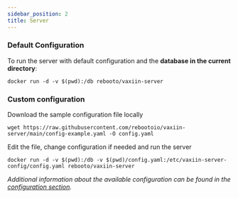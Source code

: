 ```yaml
---
sidebar_position: 2
title: Server
---
```


### Default Configuration

To run the server with default configuration and the **database in the current directory**:
```
docker run -d -v $(pwd):/db rebooto/vaxiin-server
```

### Custom configuration

Download the sample configuration file locally
```
wget https://raw.githubusercontent.com/rebootoio/vaxiin-server/main/config-example.yaml -O config.yaml
```
Edit the file, change configuration if needed and run the server
```
docker run -d -v $(pwd):/db -v $(pwd)/config.yaml:/etc/vaxiin-server-config/config.yaml rebooto/vaxiin-server
```
_Additional information about the available configuration can be found in the [configuration section](../configuration/server)._
